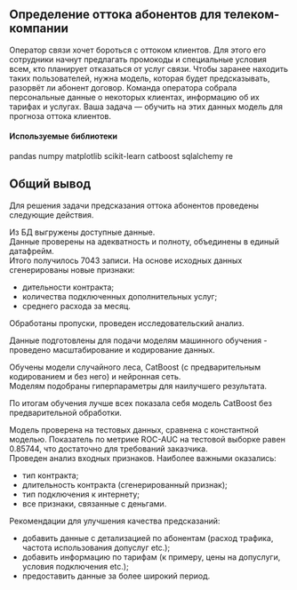## Определение оттока абонентов для телеком-компании

Оператор связи хочет бороться с оттоком клиентов. Для этого его сотрудники начнут предлагать промокоды и специальные условия всем, кто планирует отказаться от услуг связи. Чтобы заранее находить таких пользователей, нужна модель, которая будет предсказывать, разорвёт ли абонент договор. Команда оператора собрала персональные данные о некоторых клиентах, информацию об их тарифах и услугах. Ваша задача — обучить на этих данных модель для прогноза оттока клиентов.

#### Используемые библиотеки
pandas numpy matplotlib scikit-learn catboost sqlalchemy re

## Общий вывод

Для решения задачи предсказания оттока абонентов проведены следующие действия.

Из БД выгружены доступные данные.  
Данные проверены на адекватность и полноту, объединены в единый датафрейм.  
Итого получилось 7043 записи. На основе исходных данных сгенерированы новые признаки:
* дительности контракта;
* количества подключенных дополнительных услуг;
* среднего расхода за месяц.

Обработаны пропуски, проведен исследовательский анализ.

Данные подготовлены для подачи моделям машинного обучения - проведено масштабирование и кодирование данных.

Обучены модели случайного леса, CatBoost (с предварительным кодированием и без него) и нейронная сеть.  
Моделям подобраны гиперпараметры для наилучшего результата.

По итогам обучения лучше всех показала себя модель CatBoost без предварительной обработки.

Модель проверена на тестовых данных, сравнена с константной моделью.
Показатель по метрике ROC-AUC на тестовой выборке равен 0.85744, что достаточно для требований заказчика.  
Проведен анализ входных признаков. Наиболее важными оказались:
* тип контракта;
* длительность контракта (сгенерированный признак);
* тип подключения к интернету;
* все признаки, связанные с деньгами.


Рекомендации для улучшения качества предсказаний:
* добавить данные с детализацией по абонентам (расход трафика, частота использования допуслуг etc.);
* добавить информацию по тарифам (к примеру, цены на допуслуги, условия подключения etc.);
* предоставить данные за более широкий период.